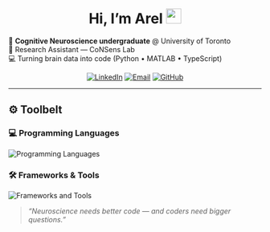 <!-- README.md — Arel Baha Encin -->

<h1 align="center">Hi, I’m Arel <img src="https://media.giphy.com/media/hvRJCLFzcasrR4ia7z/giphy.gif" width="30"></h1>

<p align="left">
  🧠  <strong>Cognitive Neuroscience undergraduate</strong> @ University of Toronto<br/>
  🔬  Research Assistant — CoNSens Lab <br/>
  💻  Turning brain data into code (Python • MATLAB • TypeScript)
</p>

<div align="center">
  <a href="https://www.linkedin.com/in/arelbahaencin/"><img alt="LinkedIn" src="https://img.shields.io/badge/-LinkedIn-blue?style=flat-square&logo=linkedin"></a>
  <a href="mailto:arel.encin@mail.utoronto.ca"><img alt="Email" src="https://img.shields.io/badge/-Email-D14836?style=flat-square&logo=gmail&logoColor=white"></a>
  <a href="https://github.com/arelbahaencin"><img alt="GitHub" src="https://img.shields.io/badge/-GitHub-181717?style=flat-square&logo=github"></a>
</div>

---

## ⚙️ Toolbelt

### 💻 Programming Languages
<p align="left">
  <img src="https://skillicons.dev/icons?i=python,c,javascript,typescript,r,matlab,bash&perline=8" alt="Programming Languages" />
</p>

### 🛠️ Frameworks & Tools
<p align="left">
  <img src="https://skillicons.dev/icons?i=react,figma,pytorch,tensorflow,keras,pandas,numpy,sklearn,docker,git,aws,cloudflare,jupyter,office&perline=8" alt="Frameworks and Tools" />
</p>

> <em>“Neuroscience needs better code — and coders need bigger questions.”</em>
